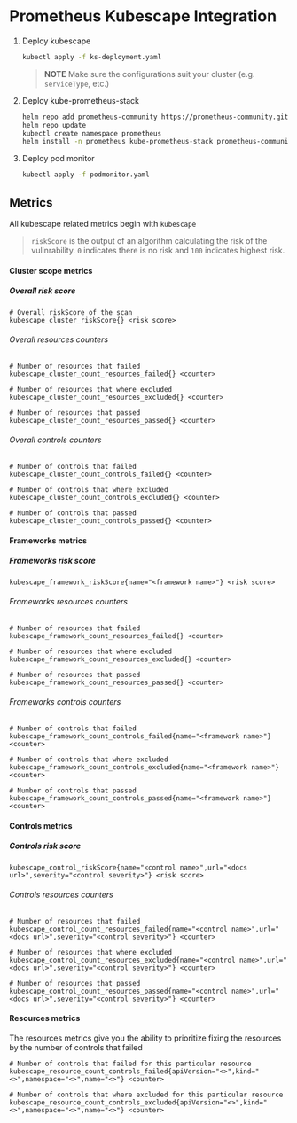 # Prometheus Kubescape Integration

1. Deploy kubescape
    ```bash
    kubectl apply -f ks-deployment.yaml
    ```
    > **NOTE** Make sure the configurations suit your cluster (e.g. `serviceType`, etc.)

2. Deploy kube-prometheus-stack
    ```bash
    helm repo add prometheus-community https://prometheus-community.github.io/helm-charts
    helm repo update
    kubectl create namespace prometheus
    helm install -n prometheus kube-prometheus-stack prometheus-community/kube-prometheus-stack --set prometheus.prometheusSpec.podMonitorSelectorNilUsesHelmValues=false,prometheus.prometheusSpec.serviceMonitorSelectorNilUsesHelmValues=false
    ```
3. Deploy pod monitor
    ```bash
    kubectl apply -f podmonitor.yaml
    ```
 

## Metrics

All kubescape related metrics begin with `kubescape`

> `riskScore` is the output of an algorithm calculating the risk of the vulinrability. `0` indicates there is no risk and `100` indicates highest risk. 

#### Cluster scope metrics

##### Overall risk score
```
# Overall riskScore of the scan
kubescape_cluster_riskScore{} <risk score>
```

###### Overall resources counters
```
# Number of resources that failed 
kubescape_cluster_count_resources_failed{} <counter>

# Number of resources that where excluded
kubescape_cluster_count_resources_excluded{} <counter>

# Number of resources that passed
kubescape_cluster_count_resources_passed{} <counter>
```

###### Overall controls counters
```
# Number of controls that failed 
kubescape_cluster_count_controls_failed{} <counter>

# Number of controls that where excluded 
kubescape_cluster_count_controls_excluded{} <counter>

# Number of controls that passed
kubescape_cluster_count_controls_passed{} <counter>
```

#### Frameworks metrics

##### Frameworks risk score
```
kubescape_framework_riskScore{name="<framework name>"} <risk score>
```

###### Frameworks resources counters

```
# Number of resources that failed 
kubescape_framework_count_resources_failed{} <counter>

# Number of resources that where excluded
kubescape_framework_count_resources_excluded{} <counter>

# Number of resources that passed
kubescape_framework_count_resources_passed{} <counter>
``` 
###### Frameworks controls counters

```
# Number of controls that failed 
kubescape_framework_count_controls_failed{name="<framework name>"} <counter>

# Number of controls that where excluded 
kubescape_framework_count_controls_excluded{name="<framework name>"} <counter>

# Number of controls that passed
kubescape_framework_count_controls_passed{name="<framework name>"} <counter>
```

#### Controls metrics

##### Controls risk score

```
kubescape_control_riskScore{name="<control name>",url="<docs url>",severity="<control severity>"} <risk score>
```

###### Controls resources counters

```
# Number of resources that failed 
kubescape_control_count_resources_failed{name="<control name>",url="<docs url>",severity="<control severity>"} <counter>

# Number of resources that where excluded
kubescape_control_count_resources_excluded{name="<control name>",url="<docs url>",severity="<control severity>"} <counter>

# Number of resources that passed
kubescape_control_count_resources_passed{name="<control name>",url="<docs url>",severity="<control severity>"} <counter>
```

#### Resources metrics
The resources metrics give you the ability to prioritize fixing the resources by the number of controls that failed 

```
# Number of controls that failed for this particular resource
kubescape_resource_count_controls_failed{apiVersion="<>",kind="<>",namespace="<>",name="<>"} <counter>

# Number of controls that where excluded for this particular resource
kubescape_resource_count_controls_excluded{apiVersion="<>",kind="<>",namespace="<>",name="<>"} <counter>
```